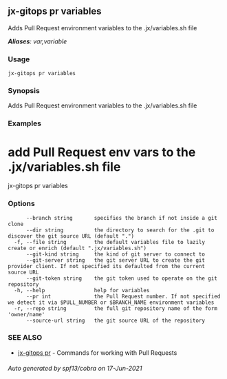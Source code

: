 ## jx-gitops pr variables

Adds Pull Request environment variables to the .jx/variables.sh file

***Aliases**: var,variable*

### Usage

```
jx-gitops pr variables
```

### Synopsis

Adds Pull Request environment variables to the .jx/variables.sh file

### Examples

  # add Pull Request env vars to the .jx/variables.sh file
  jx-gitops pr variables

### Options

```
      --branch string       specifies the branch if not inside a git clone
      --dir string          the directory to search for the .git to discover the git source URL (default ".")
  -f, --file string         the default variables file to lazily create or enrich (default ".jx/variables.sh")
      --git-kind string     the kind of git server to connect to
      --git-server string   the git server URL to create the git provider client. If not specified its defaulted from the current source URL
      --git-token string    the git token used to operate on the git repository
  -h, --help                help for variables
      --pr int              the Pull Request number. If not specified we detect it via $PULL_NUMBER or $BRANCH_NAME environment variables
  -r, --repo string         the full git repository name of the form 'owner/name'
      --source-url string   the git source URL of the repository
```

### SEE ALSO

* [jx-gitops pr](jx-gitops_pr.md)	 - Commands for working with Pull Requests

###### Auto generated by spf13/cobra on 17-Jun-2021
